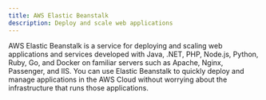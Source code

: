 ```yaml
---
title: AWS Elastic Beanstalk
description: Deploy and scale web applications
---
```


AWS Elastic Beanstalk is a service for deploying and scaling web applications and services developed with Java, .NET, PHP, Node.js, Python, Ruby, Go, and Docker on familiar servers such as Apache, Nginx, Passenger, and IIS. You can use Elastic Beanstalk to quickly deploy and manage applications in the AWS Cloud without worrying about the infrastructure that runs those applications.

